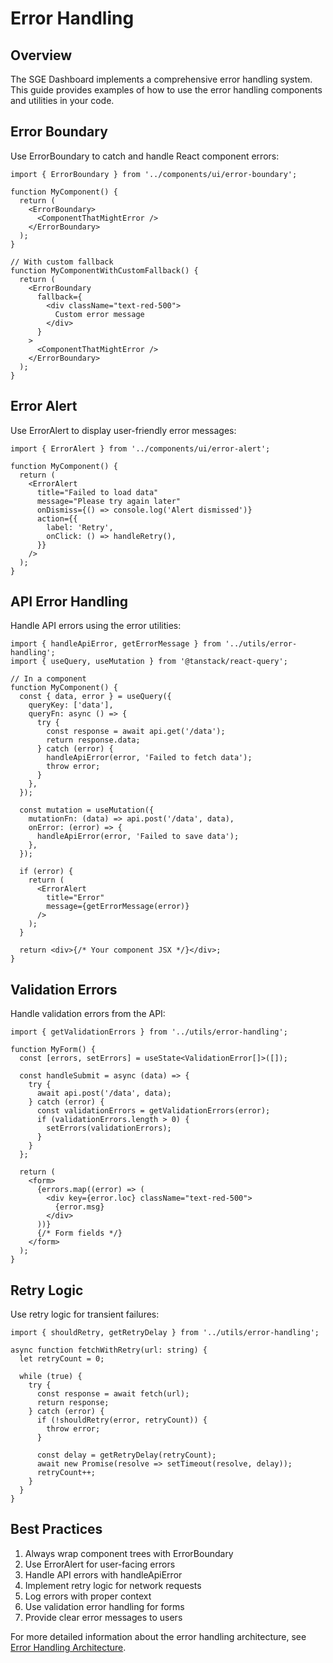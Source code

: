 # Error Handling

## Overview

The SGE Dashboard implements a comprehensive error handling system. This guide provides examples of how to use the error handling components and utilities in your code.

## Error Boundary

Use ErrorBoundary to catch and handle React component errors:

```tsx
import { ErrorBoundary } from '../components/ui/error-boundary';

function MyComponent() {
  return (
    <ErrorBoundary>
      <ComponentThatMightError />
    </ErrorBoundary>
  );
}

// With custom fallback
function MyComponentWithCustomFallback() {
  return (
    <ErrorBoundary
      fallback={
        <div className="text-red-500">
          Custom error message
        </div>
      }
    >
      <ComponentThatMightError />
    </ErrorBoundary>
  );
}
```

## Error Alert

Use ErrorAlert to display user-friendly error messages:

```tsx
import { ErrorAlert } from '../components/ui/error-alert';

function MyComponent() {
  return (
    <ErrorAlert
      title="Failed to load data"
      message="Please try again later"
      onDismiss={() => console.log('Alert dismissed')}
      action={{
        label: 'Retry',
        onClick: () => handleRetry(),
      }}
    />
  );
}
```

## API Error Handling

Handle API errors using the error utilities:

```tsx
import { handleApiError, getErrorMessage } from '../utils/error-handling';
import { useQuery, useMutation } from '@tanstack/react-query';

// In a component
function MyComponent() {
  const { data, error } = useQuery({
    queryKey: ['data'],
    queryFn: async () => {
      try {
        const response = await api.get('/data');
        return response.data;
      } catch (error) {
        handleApiError(error, 'Failed to fetch data');
        throw error;
      }
    },
  });

  const mutation = useMutation({
    mutationFn: (data) => api.post('/data', data),
    onError: (error) => {
      handleApiError(error, 'Failed to save data');
    },
  });

  if (error) {
    return (
      <ErrorAlert
        title="Error"
        message={getErrorMessage(error)}
      />
    );
  }

  return <div>{/* Your component JSX */}</div>;
}
```

## Validation Errors

Handle validation errors from the API:

```tsx
import { getValidationErrors } from '../utils/error-handling';

function MyForm() {
  const [errors, setErrors] = useState<ValidationError[]>([]);

  const handleSubmit = async (data) => {
    try {
      await api.post('/data', data);
    } catch (error) {
      const validationErrors = getValidationErrors(error);
      if (validationErrors.length > 0) {
        setErrors(validationErrors);
      }
    }
  };

  return (
    <form>
      {errors.map((error) => (
        <div key={error.loc} className="text-red-500">
          {error.msg}
        </div>
      ))}
      {/* Form fields */}
    </form>
  );
}
```

## Retry Logic

Use retry logic for transient failures:

```tsx
import { shouldRetry, getRetryDelay } from '../utils/error-handling';

async function fetchWithRetry(url: string) {
  let retryCount = 0;

  while (true) {
    try {
      const response = await fetch(url);
      return response;
    } catch (error) {
      if (!shouldRetry(error, retryCount)) {
        throw error;
      }

      const delay = getRetryDelay(retryCount);
      await new Promise(resolve => setTimeout(resolve, delay));
      retryCount++;
    }
  }
}
```

## Best Practices

1. Always wrap component trees with ErrorBoundary
2. Use ErrorAlert for user-facing errors
3. Handle API errors with handleApiError
4. Implement retry logic for network requests
5. Log errors with proper context
6. Use validation error handling for forms
7. Provide clear error messages to users

For more detailed information about the error handling architecture, see [Error Handling Architecture](docs/architecture/error-handling.md). 